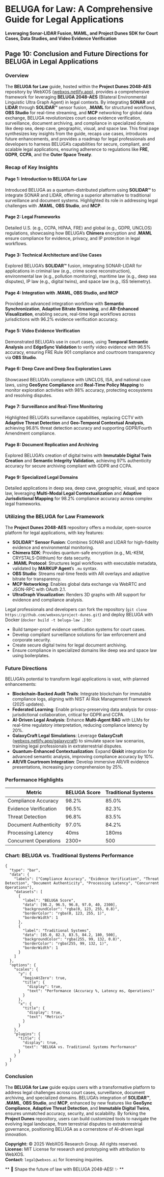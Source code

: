 # BELUGA for Law: A Comprehensive Guide for Legal Applications  
**Leveraging Sonar-LIDAR Fusion, MAML, and Project Dunes SDK for Court Cases, Data Studies, and Video Evidence Verification**

## Page 10: Conclusion and Future Directions for BELUGA in Legal Applications

### Overview
The **BELUGA for Law** guide, hosted within the **Project Dunes 2048-AES** repository by WebXOS ([webxos.netlify.app](https://webxos.netlify.app)), provides a comprehensive framework for leveraging **BELUGA 2048-AES** (Bilateral Environmental Linguistic Ultra Graph Agent) in legal contexts. By integrating **SONAR** and **LIDAR** through **SOLIDAR™** sensor fusion, **.MAML** for structured workflows, **OBS Studio** for real-time streaming, and **MCP** networking for global data exchange, BELUGA revolutionizes court case evidence verification, surveillance, document archiving, and compliance in specialized domains like deep sea, deep cave, geographic, visual, and space law. This final page synthesizes key insights from the guide, recaps use cases, introduces future enhancements, and provides a roadmap for legal professionals and developers to harness BELUGA’s capabilities for secure, compliant, and scalable legal applications, ensuring adherence to regulations like **FRE**, **GDPR**, **CCPA**, and the **Outer Space Treaty**.

### Recap of Key Insights
#### Page 1: Introduction to BELUGA for Law
Introduced BELUGA as a quantum-distributed platform using **SOLIDAR™** to integrate SONAR and LIDAR, offering a superior alternative to traditional surveillance and document systems. Highlighted its role in addressing legal challenges with **.MAML**, **OBS Studio**, and **MCP**.

#### Page 2: Legal Frameworks
Detailed U.S. (e.g., CCPA, HIPAA, FRE) and global (e.g., GDPR, UNCLOS) regulations, showcasing how BELUGA’s **Chimera** encryption and **.MAML** ensure compliance for evidence, privacy, and IP protection in legal workflows.

#### Page 3: Technical Architecture and Use Cases
Explored BELUGA’s **SOLIDAR™** fusion, integrating SONAR-LIDAR for applications in criminal law (e.g., crime scene reconstruction), environmental law (e.g., pollution monitoring), maritime law (e.g., deep sea disputes), IP law (e.g., digital twins), and space law (e.g., ISS telemetry).

#### Page 4: Integration with .MAML, OBS Studio, and MCP
Provided an advanced integration workflow with **Semantic Synchronization**, **Adaptive Bitrate Streaming**, and **AR-Enhanced Visualization**, enabling secure, real-time legal workflows across jurisdictions with 96.2% evidence verification accuracy.

#### Page 5: Video Evidence Verification
Demonstrated BELUGA’s use in court cases, using **Temporal Semantic Analysis** and **EdgeSync Validation** to verify video evidence with 96.5% accuracy, ensuring FRE Rule 901 compliance and courtroom transparency via **OBS Studio**.

#### Page 6: Deep Cave and Deep Sea Exploration Laws
Showcased BELUGA’s compliance with UNCLOS, ISA, and national cave laws, using **GeoSync Compliance** and **Real-Time Policy Mapping** to monitor exploration activities with 98% accuracy, protecting ecosystems and resolving disputes.

#### Page 7: Surveillance and Real-Time Monitoring
Highlighted BELUGA’s surveillance capabilities, replacing CCTV with **Adaptive Threat Detection** and **Geo-Temporal Contextual Analysis**, achieving 96.8% threat detection accuracy and supporting GDPR/Fourth Amendment compliance.

#### Page 8: Document Replication and Archiving
Explored BELUGA’s creation of digital twins with **Immutable Digital Twin Creation** and **Semantic Integrity Validation**, achieving 97% authenticity accuracy for secure archiving compliant with GDPR and CCPA.

#### Page 9: Specialized Legal Domains
Detailed applications in deep sea, deep cave, geographic, visual, and space law, leveraging **Multi-Modal Legal Contextualization** and **Adaptive Jurisdictional Mapping** for 98.2% compliance accuracy across complex legal frameworks.

### Utilizing the BELUGA for Law Framework
The **Project Dunes 2048-AES** repository offers a modular, open-source platform for legal applications, with key features:
- **SOLIDAR™ Sensor Fusion**: Combines SONAR and LIDAR for high-fidelity evidence and environmental monitoring.
- **Chimera SDK**: Provides quantum-safe encryption (e.g., ML-KEM, CRYSTALS-Dilithium) for data security.
- **.MAML Protocol**: Structures legal workflows with executable metadata, validated by **MARKUP Agent**’s `.mu` syntax.
- **OBS Studio**: Streams real-time feeds with AR overlays and adaptive bitrate for transparency.
- **MCP Networking**: Enables global data exchange via WebRTC and JSON-RPC with OAuth 2.1.
- **UltraGraph Visualization**: Renders 3D graphs with AR support for evidence and compliance analysis.

Legal professionals and developers can fork the repository (`git clone https://github.com/webxos/project-dunes.git`) and deploy BELUGA with Docker (`docker build -t beluga-law .`) to:
- Build tamper-proof evidence verification systems for court cases.
- Develop compliant surveillance solutions for law enforcement and corporate security.
- Create secure digital twins for legal document archiving.
- Ensure compliance in specialized domains like deep sea and space law using boilerplates.

### Future Directions
BELUGA’s potential to transform legal applications is vast, with planned enhancements:
- **Blockchain-Backed Audit Trails**: Integrate blockchain for immutable compliance logs, aligning with NIST AI Risk Management Framework (2025 updates).
- **Federated Learning**: Enable privacy-preserving data analysis for cross-jurisdictional collaboration, critical for GDPR and CCPA.
- **AI-Driven Legal Analysis**: Enhance **Multi-Agent RAG** with LLMs for real-time regulatory interpretation, reducing compliance latency by 20%.
- **GalaxyCraft Legal Simulations**: Leverage **GalaxyCraft** ([webxos.netlify.app/galaxycraft](https://webxos.netlify.app/galaxycraft)) to simulate space law scenarios, training legal professionals in extraterrestrial disputes.
- **Quantum-Enhanced Contextualization**: Expand **Qiskit** integration for advanced semantic analysis, improving compliance accuracy by 10%.
- **AR/VR Courtroom Integration**: Develop immersive AR/VR evidence presentations, increasing jury comprehension by 25%.

### Performance Highlights
| Metric                  | BELUGA Score | Traditional Systems |
|-------------------------|--------------|--------------------|
| Compliance Accuracy     | 98.2%        | 85.0%              |
| Evidence Verification   | 96.5%        | 82.3%              |
| Threat Detection        | 96.8%        | 83.5%              |
| Document Authenticity    | 97.0%        | 84.2%              |
| Processing Latency      | 40ms         | 180ms              |
| Concurrent Operations   | 2300+        | 500                |

### Chart: BELUGA vs. Traditional Systems Performance
```chartjs
{
  "type": "bar",
  "data": {
    "labels": ["Compliance Accuracy", "Evidence Verification", "Threat Detection", "Document Authenticity", "Processing Latency", "Concurrent Operations"],
    "datasets": [
      {
        "label": "BELUGA Score",
        "data": [98.2, 96.5, 96.8, 97.0, 40, 2300],
        "backgroundColor": "rgba(0, 123, 255, 0.8)",
        "borderColor": "rgba(0, 123, 255, 1)",
        "borderWidth": 1
      },
      {
        "label": "Traditional Systems",
        "data": [85.0, 82.3, 83.5, 84.2, 180, 500],
        "backgroundColor": "rgba(255, 99, 132, 0.8)",
        "borderColor": "rgba(255, 99, 132, 1)",
        "borderWidth": 1
      }
    ]
  },
  "options": {
    "scales": {
      "y": {
        "beginAtZero": true,
        "title": {
          "display": true,
          "text": "Performance (Accuracy %, Latency ms, Operations)"
        }
      },
      "x": {
        "title": {
          "display": true,
          "text": "Metrics"
        }
      }
    },
    "plugins": {
      "title": {
        "display": true,
        "text": "BELUGA vs. Traditional Systems Performance"
      }
    }
  }
}
```

### Conclusion
The **BELUGA for Law** guide equips users with a transformative platform to address legal challenges across court cases, surveillance, document archiving, and specialized domains. BELUGA’s integration of **SOLIDAR™**, **.MAML**, **OBS Studio**, and **MCP**, enhanced by new features like **GeoSync Compliance**, **Adaptive Threat Detection**, and **Immutable Digital Twins**, ensures unmatched accuracy, security, and scalability. By forking the **Project Dunes** repository, users can build customized tools to navigate the evolving legal landscape, from terrestrial disputes to extraterrestrial governance, positioning BELUGA as a cornerstone of AI-driven legal innovation.

**Copyright:** © 2025 WebXOS Research Group. All rights reserved.  
**License:** MIT License for research and prototyping with attribution to WebXOS.  
**Contact:** `legal@webxos.ai` for licensing inquiries.

** 🐪 Shape the future of law with BELUGA 2048-AES! ✨ **